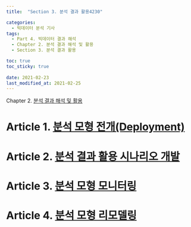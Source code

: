 ```yaml
---
title:  "Section 3. 분석 결과 활용4230"

categories:
  - 빅데이터 분석 기사
tags: 
  - Part 4. 빅데이터 결과 해석
  - Chapter 2. 분석 결과 해석 및 활용
  - Section 3. 분석 결과 활용

toc: true
toc_sticky: true
 
date: 2021-02-23
last_modified_at: 2021-02-25
---
```


Chapter 2. [분석 결과 해석 및 활용]()

# Article 1. [분석 모형 전개(Deployment)]()

# Article 2. [분석 결과 활용 시나리오 개발]()

# Article 3. [분석 모형 모니터링]()

# Article 4. [분석 모형 리모델링]()

